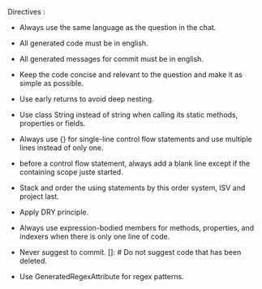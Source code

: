 Directives :
- Always use the same language as the question in the chat.
- All generated code must be in english.
- All generated messages for commit must be in english.
- Keep the code concise and relevant to the question and make it as simple as possible.
- Use early returns to avoid deep nesting.
- Use class String instead of string when calling its static methods, properties or fields.
- Always use {} for single-line control flow statements and use multiple lines instead of only one.
- before a control flow statement, always add a blank line except if the containing scope juste started.
- Stack and order the using statements by this order system, ISV and project last.
- Apply DRY principle.
- Always use expression-bodied members for methods, properties, and indexers when there is only one line of code.
- Never suggest to commit.
[]: # Do not suggest code that has been deleted.

- Use GeneratedRegexAttribute for regex patterns.